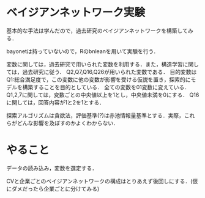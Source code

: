 # ベイジアンネットワーク実験

基本的な手法は学んだので，過去研究のベイジアンネットワークを構築してみる．

bayonetは持っていないので，Rのbnleanを用いて実験を行う．

変数に関しては，過去研究で用いられた変数を利用する．また，構造学習に関しては，過去研究に従う．
Q2,Q7,Q16,Q26が用いられた変数である．
目的変数はQ1:総合満足度で，この変数に他の変数が影響を受ける仮説を置き，探索的にモデルを構築することを目的としている．
全ての変数を01変数に変えている．Q1,2,7に関しては，変数ごとの中央値以上を1とし，中央値未満を0にする．
Q16に関しては，回答内容が1と2を1とする．

探索アルゴリズムは貪欲法，評価基準(?)は赤池情報量基準とする．実際，これらがどんな影響を及ぼすのかよくわからない．

# やること

データの読み込み，変数を選定する．

CVと企業ごとのベイジアンネットワークの構成はとりあえず後回しにする．(仮にダメだったら企業ごとに分けてみる)

